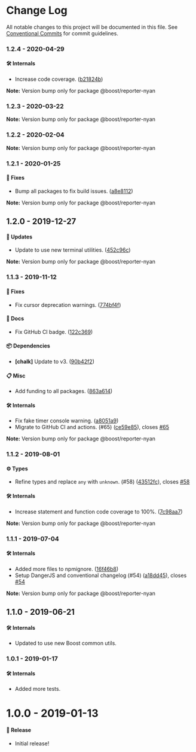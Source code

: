 # Change Log

All notable changes to this project will be documented in this file.
See [Conventional Commits](https://conventionalcommits.org) for commit guidelines.

### 1.2.4 - 2020-04-29

#### 🛠 Internals

- Increase code coverage. ([b21824b](https://github.com/milesj/boost/commit/b21824b))

**Note:** Version bump only for package @boost/reporter-nyan





### 1.2.3 - 2020-03-22

**Note:** Version bump only for package @boost/reporter-nyan





### 1.2.2 - 2020-02-04

**Note:** Version bump only for package @boost/reporter-nyan





### 1.2.1 - 2020-01-25

#### 🐞 Fixes

- Bump all packages to fix build issues. ([a8e8112](https://github.com/milesj/boost/commit/a8e8112))

**Note:** Version bump only for package @boost/reporter-nyan





## 1.2.0 - 2019-12-27

#### 🚀 Updates

- Update to use new terminal utilities. ([452c96c](https://github.com/milesj/boost/commit/452c96c))

**Note:** Version bump only for package @boost/reporter-nyan





### 1.1.3 - 2019-11-12

#### 🐞 Fixes

- Fix cursor deprecation warnings. ([774bf4f](https://github.com/milesj/boost/tree/master/packages/reporter-nyan/commit/774bf4f))

#### 📘 Docs

- Fix GitHub CI badge. ([122c369](https://github.com/milesj/boost/tree/master/packages/reporter-nyan/commit/122c369))

#### 📦 Dependencies

- **[chalk]** Update to v3. ([90b42f2](https://github.com/milesj/boost/tree/master/packages/reporter-nyan/commit/90b42f2))

#### 📋 Misc

- Add funding to all packages. ([863a614](https://github.com/milesj/boost/tree/master/packages/reporter-nyan/commit/863a614))

#### 🛠 Internals

- Fix fake timer console warning. ([a8051a9](https://github.com/milesj/boost/tree/master/packages/reporter-nyan/commit/a8051a9))
- Migrate to GitHub CI and actions. (#65) ([ce59e85](https://github.com/milesj/boost/tree/master/packages/reporter-nyan/commit/ce59e85)), closes [#65](https://github.com/milesj/boost/tree/master/packages/reporter-nyan/issues/65)

**Note:** Version bump only for package @boost/reporter-nyan





### 1.1.2 - 2019-08-01

#### ⚙️ Types

- Refine types and replace `any` with `unknown`. (#58) ([43512fc](https://github.com/milesj/boost/tree/master/packages/reporter-nyan/commit/43512fc)), closes [#58](https://github.com/milesj/boost/tree/master/packages/reporter-nyan/issues/58)

#### 🛠 Internals

- Increase statement and function code coverage to 100%. ([7c98aa7](https://github.com/milesj/boost/tree/master/packages/reporter-nyan/commit/7c98aa7))

**Note:** Version bump only for package @boost/reporter-nyan





### 1.1.1 - 2019-07-04

#### 🛠 Internals

- Added more files to npmignore. ([16f46b8](https://github.com/milesj/boost/tree/master/packages/reporter-nyan/commit/16f46b8))
- Setup DangerJS and conventional changelog (#54) ([a18dd45](https://github.com/milesj/boost/tree/master/packages/reporter-nyan/commit/a18dd45)), closes [#54](https://github.com/milesj/boost/tree/master/packages/reporter-nyan/issues/54)

**Note:** Version bump only for package @boost/reporter-nyan





## 1.1.0 - 2019-06-21

#### 🛠 Internals

- Updated to use new Boost common utils.

### 1.0.1 - 2019-01-17

#### 🛠 Internals

- Added more tests.

# 1.0.0 - 2019-01-13

#### 🎉 Release

- Initial release!
